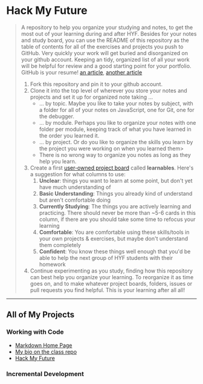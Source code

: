 # Hack My Future

> A repository to help you organize your studying and notes, to get the most out of your learning during and after HYF. Besides for your notes and study board, you can use the README of this repository as the table of contents for all of the exercises and projects you push to GitHub.  Very quickly your work will get buried and disorganized on your github account. Keeping an tidy, organized list of all your work will be helpful for review and a good starting point for your portfolio.
> GitHub is your resume! [an article](https://anti-pattern.com/github-is-your-resume-now), [another article](http://blog.gainlo.co/index.php/2015/11/13/how-to-make-github-as-your-new-resume/)
> 1. Fork this repository and pin it to your github account.
> 1. Clone it into the top level of wherever you store your notes and projects and set it up for organized note taking ...
>     * ... by topic.  Maybe you like to take your notes by subject, with a folder for all of your notes on JavaScript, one for Git, one for the debugger.
>     * ... by module. Perhaps you like to organize your notes with one folder per module, keeping track of what you have learned in the order you learned it.
>     * ... by project. Or do you like to organize the skills you learn by the project you were working on when you learned them>
>     * There is no wrong way to organize you notes as long as they help you learn.
> 1. Create a first [user-owned project board](https://github.com/users/abelRoland/projects/1) called __learnables__.  Here's a suggestion for what columns to use:
>     1. __Unclear__: things you want to learn at some point, but don't yet have much understanding of
>     1. __Basic Understanding__: Things you already kind of understand but aren't comfortable doing
>     1. __Currently Studying__: The things you are actively learning and practicing. There should never be more than ~5-6 cards in this column, if there are you should take some time to refocus your learning
>     1. __Comfortable__: You are comfortable using these skills/tools in your own projects & exercises, but maybe don't understand them completely
>     1. __Confident__: You know these things well enough that you'd be able to help the next group of HYF students with their homework
> 1. Continue experimenting as you study, finding how this repository can best help you organize your learning. To reorganize it as time goes on, and to make whatever project boards, folders, issues or pull requests you find helpful.  This is your learning after all all!



---


## All of My Projects

### Working with Code
* [Markdown Home Page](https://abelroland.github.io/)
* [My bio on the class repo](https://github.com/HackYourFutureBelgium/class-9-10/blob/master/student-bios/abelRoland.md)
* [Hack My Future](https://github.com/abelRoland/hack-my-future)

### Incremental Development
